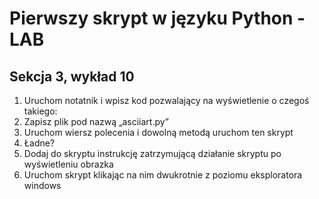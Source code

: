 # Pierwszy skrypt w języku Python - LAB
<!--
>           /^\/^\\')'
>         _|__|  O|')'
>\/     /~     \_/ \\')'
> \____|__________/ \\')'
>        \_______     \\')'
>                `\     \                 \\'
>                  |     |                  \\'
>                 /      /                    \\'
>                /     /                       \\\\'
>              /      /                         \ \\'
>             /     /                            \  \\'
>           /     /             _----_            \   \\'
>          /     /           _-~      ~-_         |   |'
>         (      (        _-~    _--_    ~-_     _/   |'
>          \      ~-____-~    _-~    ~-_    ~-_-~    /'
>            ~-_           _-~          ~-_       _-~'
>               ~--______-~                ~-___-~'
-->

## Sekcja 3, wykład 10
1. Uruchom notatnik i wpisz kod pozwalający na wyświetlenie o czegoś takiego:
2. Zapisz plik pod nazwą „asciiart.py”
3. Uruchom wiersz polecenia i dowolną metodą uruchom ten skrypt
4. Ładne?
5. Dodaj do skryptu instrukcję zatrzymującą działanie skryptu po wyświetleniu obrazka
6. Uruchom skrypt klikając na nim dwukrotnie z poziomu eksploratora windows